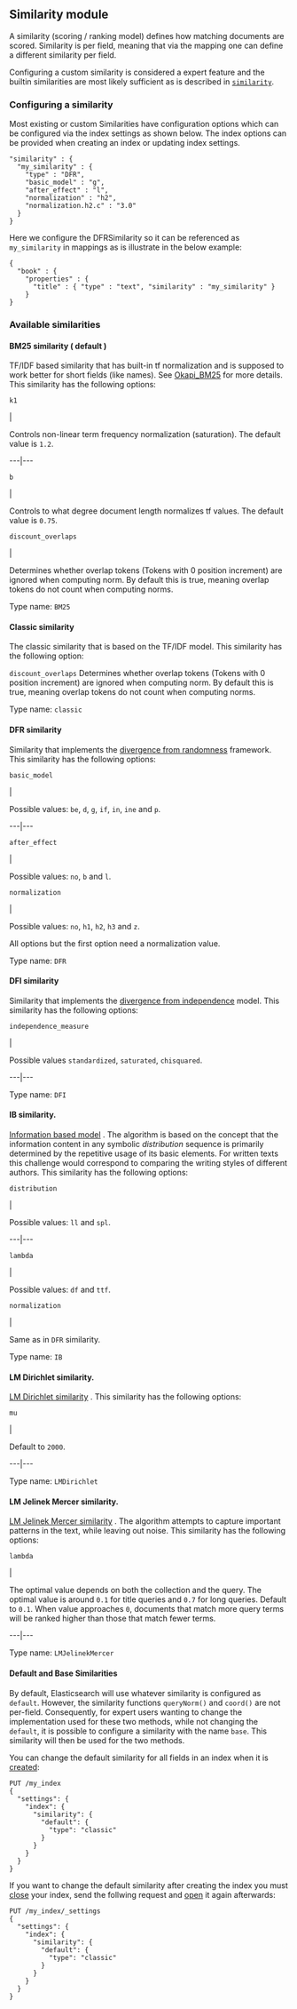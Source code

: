 ## Similarity module

A similarity (scoring / ranking model) defines how matching documents are scored. Similarity is per field, meaning that via the mapping one can define a different similarity per field.

Configuring a custom similarity is considered a expert feature and the builtin similarities are most likely sufficient as is described in [`similarity`](similarity.html "similarity").

### Configuring a similarity

Most existing or custom Similarities have configuration options which can be configured via the index settings as shown below. The index options can be provided when creating an index or updating index settings.
    
    
    "similarity" : {
      "my_similarity" : {
        "type" : "DFR",
        "basic_model" : "g",
        "after_effect" : "l",
        "normalization" : "h2",
        "normalization.h2.c" : "3.0"
      }
    }

Here we configure the DFRSimilarity so it can be referenced as `my_similarity` in mappings as is illustrate in the below example:
    
    
    {
      "book" : {
        "properties" : {
          "title" : { "type" : "text", "similarity" : "my_similarity" }
        }
    }

### Available similarities

#### BM25 similarity ( **default** )

TF/IDF based similarity that has built-in tf normalization and is supposed to work better for short fields (like names). See [Okapi_BM25](http://en.wikipedia.org/wiki/Okapi_BM25) for more details. This similarity has the following options:

`k1`

| 

Controls non-linear term frequency normalization (saturation). The default value is `1.2`.   
  
---|---  
  
`b`

| 

Controls to what degree document length normalizes tf values. The default value is `0.75`.   
  
`discount_overlaps`

| 

Determines whether overlap tokens (Tokens with 0 position increment) are ignored when computing norm. By default this is true, meaning overlap tokens do not count when computing norms.   
  
Type name: `BM25`

#### Classic similarity

The classic similarity that is based on the TF/IDF model. This similarity has the following option:

`discount_overlaps`
     Determines whether overlap tokens (Tokens with 0 position increment) are ignored when computing norm. By default this is true, meaning overlap tokens do not count when computing norms. 

Type name: `classic`

#### DFR similarity

Similarity that implements the [divergence from randomness](http://lucene.apache.org/core/5_2_1/core/org/apache/lucene/search/similarities/DFRSimilarity.html) framework. This similarity has the following options:

`basic_model`

| 

Possible values: `be`, `d`, `g`, `if`, `in`, `ine` and `p`.   
  
---|---  
  
`after_effect`

| 

Possible values: `no`, `b` and `l`.   
  
`normalization`

| 

Possible values: `no`, `h1`, `h2`, `h3` and `z`.   
  
All options but the first option need a normalization value.

Type name: `DFR`

#### DFI similarity

Similarity that implements the [divergence from independence](http://trec.nist.gov/pubs/trec21/papers/irra.web.nb.pdf) model. This similarity has the following options:

`independence_measure`

| 

Possible values `standardized`, `saturated`, `chisquared`.   
  
---|---  
  
Type name: `DFI`

#### IB similarity.

[Information based model](http://lucene.apache.org/core/5_2_1/core/org/apache/lucene/search/similarities/IBSimilarity.html) . The algorithm is based on the concept that the information content in any symbolic _distribution_ sequence is primarily determined by the repetitive usage of its basic elements. For written texts this challenge would correspond to comparing the writing styles of different authors. This similarity has the following options:

`distribution`

| 

Possible values: `ll` and `spl`.   
  
---|---  
  
`lambda`

| 

Possible values: `df` and `ttf`.   
  
`normalization`

| 

Same as in `DFR` similarity.   
  
Type name: `IB`

#### LM Dirichlet similarity.

[LM Dirichlet similarity](http://lucene.apache.org/core/5_2_1/core/org/apache/lucene/search/similarities/LMDirichletSimilarity.html) . This similarity has the following options:

`mu`

| 

Default to `2000`.   
  
---|---  
  
Type name: `LMDirichlet`

#### LM Jelinek Mercer similarity.

[LM Jelinek Mercer similarity](http://lucene.apache.org/core/5_2_1/core/org/apache/lucene/search/similarities/LMJelinekMercerSimilarity.html) . The algorithm attempts to capture important patterns in the text, while leaving out noise. This similarity has the following options:

`lambda`

| 

The optimal value depends on both the collection and the query. The optimal value is around `0.1` for title queries and `0.7` for long queries. Default to `0.1`. When value approaches `0`, documents that match more query terms will be ranked higher than those that match fewer terms.   
  
---|---  
  
Type name: `LMJelinekMercer`

#### Default and Base Similarities

By default, Elasticsearch will use whatever similarity is configured as `default`. However, the similarity functions `queryNorm()` and `coord()` are not per-field. Consequently, for expert users wanting to change the implementation used for these two methods, while not changing the `default`, it is possible to configure a similarity with the name `base`. This similarity will then be used for the two methods.

You can change the default similarity for all fields in an index when it is [created](indices-create-index.html "Create Index"):
    
    
    PUT /my_index
    {
      "settings": {
        "index": {
          "similarity": {
            "default": {
              "type": "classic"
            }
          }
        }
      }
    }

If you want to change the default similarity after creating the index you must [close](indices-open-close.html "Open / Close Index API") your index, send the follwing request and [open](indices-open-close.html "Open / Close Index API") it again afterwards:
    
    
    PUT /my_index/_settings
    {
      "settings": {
        "index": {
          "similarity": {
            "default": {
              "type": "classic"
            }
          }
        }
      }
    }
